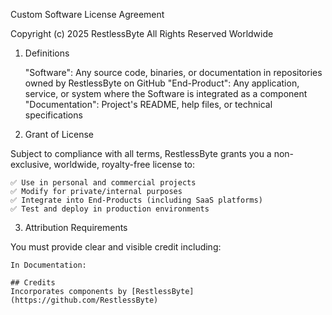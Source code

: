 Custom Software License Agreement

Copyright (c) 2025 RestlessByte
All Rights Reserved Worldwide
1. Definitions

    "Software": Any source code, binaries, or documentation in repositories owned by RestlessByte on GitHub
    "End-Product": Any application, service, or system where the Software is integrated as a component
    "Documentation": Project's README, help files, or technical specifications

2. Grant of License

Subject to compliance with all terms, RestlessByte grants you a non-exclusive, worldwide, royalty-free license to:

    ✅ Use in personal and commercial projects
    ✅ Modify for private/internal purposes
    ✅ Integrate into End-Products (including SaaS platforms)
    ✅ Test and deploy in production environments

3. Attribution Requirements

You must provide clear and visible credit including:

    In Documentation:

    ## Credits
    Incorporates components by [RestlessByte](https://github.com/RestlessByte)
